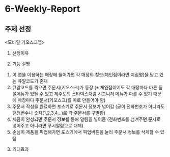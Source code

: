 # 6-Weekly-Report

## 주제 선정

<모바일 키오스크앱>

1. 선정이유



2. 기능 설명
1) 이 앱을 이용하는 매장에 들어가면 각 매장의 정보(체인점이라면 지점명)을 담고 있는 큐알코드가 존재
2) 큐알코드를 찍으면 주문서(키오스크)가 등장 (※ 체인점이어도 각 매장마다 다른 품절메뉴가 있을 수 있고 제주도의 스타벅스처럼  시그니처 메뉴가 다를 수 있기 때문에 매장마다 주문서(키오스크)를 따로 만들어야 함)
3) 주문서 작성을 완료하면 포스기로 주문서 정보가 넘어감 (굳이 전화번호가 아니라도 랜덤변수나 숫자(1,2,3,4...)로 각 주문서를 구별함)
4) 제품이 완성되면 주문서 정보를 통해 알림을 넣어줌 (전화번호를 넘겨주면 문자로 넣어주고 아니라면 푸시알람으로 대체)
5) 손님이 제품을 픽업해가면 포스기에서 픽업버튼을 눌러 주문서 정보를 삭제할 수 있음




3. 기대효과
